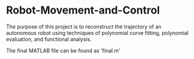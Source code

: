 # Robot-Movement-and-Control

The purpose of this project is to reconstruct the trajectory of an autonomous robot using techniques of polynomial curve fitting, polynomial evaluation, and functional analysis.  

The final MATLAB file can be found as 'final.m'
